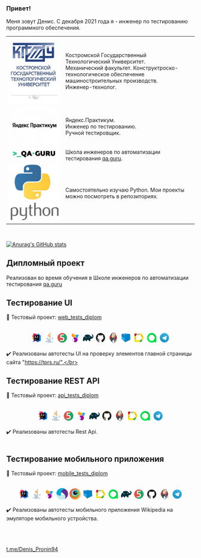 ### Привет!
Меня зовут Денис. С декабря 2021 года я - инженер по тестированию программного обеспечения.</br>
<!--
**ElenaSkorobodilova/ElenaSkorobodilova** is a ✨ _special_ ✨ repository because its `README.md` (this file) appears on your GitHub profile.

Here are some ideas to get you started:

- 🔭 I’m currently working on ...
- 🌱 I’m currently learning ...
- 👯 I’m looking to collaborate on ...
- 🤔 I’m looking for help with ...
- 💬 Ask me about ...
- 📫 How to reach me: ...
- 😄 Pronouns: ...
- ⚡ Fun fact: ...
-->

<table width="100%" border='0'>
   <tr> 
    <td width="30%" valign="bottom"><img src="/images/KGTU.png"></td><td valign="middle">Костромской Государственный Технологический Университет.</br>Механический факультет. Конструктроско-технологическое обеспечение машиностроительных производств.</br>Инженер-технолог.</td></tr>
    <tr><td width="30%" valign="bottom"><img src="/images/Yandex.png"></td><td valign="middle">Яндекс.Практикум.</br>Инженер по тестированию.</br>Ручной тестировщик.</td>
    <tr><td width="30%" valign="bottom"><img src="/images/qa-guru80.png"></td><td valign="middle">Школа инженеров по автоматизации тестирования <a target="_blank" href="https://qa.guru">qa.guru</a>.</td></tr>
    <tr><td width="20%" valign="bottom"><img src="/images/python.png"></td><td valign="middle">Самостоятельно изучаю Python. Мои проекты можно посмотреть в репозиториях.</td></tr>
   </tr>
  </table>
  </br>

[![Anurag's GitHub stats](https://github-readme-stats.vercel.app/api?username=Denis-Pronin94)](https://github.com/Denis-Pronin94/github-readme-stats)

## Дипломный проект
Реализован во время обучения в Школе инженеров по автоматизации тестирования <a target="_blank" href="https://qa.guru">qa.guru</a>
## Тестирование UI
:link: Тестовый проект: <a target="_blank" href="https://github.com/Denis-Pronin94/web_tests_diplom">web_tests_diplom</a></br></br>

<p align="center">
<img width="6%" title="IntelliJ IDEA" src="/logoForWeb/Intelij_IDEA.svg">
<img width="6%" title="Java" src="/logoForWeb/Java.svg">
<img width="6%" title="JUnit5" src="/logoForWeb/JUnit5.svg">
<img width="6%" title="Selenide" src="/logoForWeb/Selenide.svg">
<img width="6%" title="Gradle" src="/logoForWeb/Gradle.svg">
<img width="6%" title="GitHub" src="/logoForWeb/GitHub.svg">
<img width="6%" title="Jenkins" src="/logoForWeb/Jenkins.svg">
<img width="6%" title="Selenoid" src="/logoForWeb/Selenoid.svg">
<img width="6%" title="Allure Report" src="/logoForWeb/Allure_Report.svg">
<img width="6%" title="Allure Report" src="/logoForWeb/AllureTestOps.svg">
<img width="6%" title="Telegram" src="/logoForWeb/Telegram.svg">
</p>

:heavy_check_mark: Реализованы автотесты UI на проверку элементов главной страницы сайта "https://tprs.ru/".</br></br>

## Тестирование REST API
:link: Тестовый проект: <a target="_blank" href="https://github.com/Denis-Pronin94/api_tests_diplom">api_tests_diplom</a></br></br>

<p align="center">
<img width="6%" title="IntelliJ IDEA" src="/logoForApi/Intelij_IDEA.svg">
<img width="6%" title="Java" src="/logoForApi/Java.svg">
<img width="6%" title="JUnit5" src="/logoForApi/JUnit5.svg">
<img width="6%" title="Selenide" src="/logoForApi/Selenide.svg">
<img width="6%" title="Gradle" src="/logoForApi/Gradle.svg">
<img width="6%" title="GitHub" src="/logoForApi/GitHub.svg">
<img width="6%" title="Jenkins" src="/logoForApi/Jenkins.svg">
<img width="6%" title="Allure Report" src="/logoForApi/Allure_Report.svg">
<img width="6%" title="Allure Report" src="/logoForApi/AllureTestOps.svg">
<img width="6%" title="Telegram" src="/logoForApi/Telegram.svg">
</p>

:heavy_check_mark: Реализованы автотесты Rest Api.</br></br>


## Тестирование мобильного приложения
:link: Тестовый проект: <a target="_blank" href="https://github.com/Denis-Pronin94/mobile_tests_diplom">mobile_tests_diplom</a></br></br>

<p align="center">
<img width="6%" title="IntelliJ IDEA" src="/logoForMobile/Intelij_IDEA.svg">
<img width="6%" title="Java" src="/logoForMobile/Java.svg">
<img width="6%" title="Selenide" src="/logoForMobile/Selenide.svg">
<img width="6%" title="Appium" src="/logoForMobile/Appium.svg">
<img width="6%" title="Browserstack" src="/logoForMobile/Browserstack.svg">
<img width="6%" title="Selenoid" src="/logoForMobile/Selenoid.svg">
<img width="6%" title="Allure Report" src="/logoForMobile/Allure_Report.svg">
<img width="6%" title="AllureTestOps" src="/logoForMobile/AllureTestOps.svg">
<img width="6%" title="Gradle" src="/logoForMobile/Gradle.svg">
<img width="6%" title="JUnit5" src="/logoForMobile/JUnit5.svg">
<img width="6%" title="GitHub" src="/logoForMobile/GitHub.svg">
<img width="6%" title="Jenkins" src="/logoForMobile/Jenkins.svg">
<img width="6%" title="Telegram" src="/logoForMobile/Telegram.svg">
</p>

:heavy_check_mark: Реализованы автотесты мобильного приложения Wikipedia на эмуляторе мобильного устройства.</br></br>

</br></br>
<a target="_blank" href="https://t.me/Denis_Pronin94">t.me/Denis_Pronin94</a>

